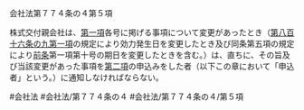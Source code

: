 会社法第７７４条の４第５項

株式交付親会社は、[第一項](会社法＿＿＿＿第７７４条の４第１項)各号に掲げる事項について変更があったとき（[第八百十六条の九第一項](会社法＿＿＿＿第８１６条の９第１項)の規定により効力発生日を変更したとき及び同条第五項の規定により[前条](会社法＿＿＿＿第７７４条の３第１項)第一項第十号の期日を変更したときを含む。）は、直ちに、その旨及び当該変更があった事項を[第二項](会社法＿＿＿＿第７７４条の４第２項)の申込みをした者（以下この章において「申込者」という。）に通知しなければならない。

#会社法
#会社法/第７７４条の４
#会社法/第７７４条の４/第５項

